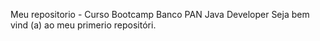 Meu repositorio - Curso Bootcamp Banco PAN Java Developer
Seja bem vind (a) ao meu primerio repositóri.
